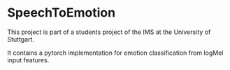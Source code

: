 # SpeechToEmotion
 
This project is part of a students project of the IMS at the University of Stuttgart.

It contains a pytorch implementation for emotion classification from logMel input features.
